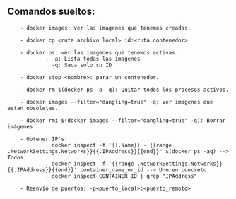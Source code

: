 ## Comandos sueltos:

        - docker images: ver las imagenes que tenemos creadas.
        
        - docker cp <ruta archivo local> id:<ruta contenedor>
        
        - docker ps: ver las imagenes que tenemos activas.
                . -a: Lista todas las imagenes  
                . -q: Saca solo su ID
                
        - docker stop <nombre>: parar un contenedor.
        
        - docker rm $(docker ps -a -q): Quitar todos los procesos activos.
             
        - docker images --filter="dangling=true" -q: Ver imagenes que estan obsoletas.
        
        - docker rmi $(docker images --filter="dangling=true" -q): Borrar imágenes.

        - Obtener IP's:
                . docker inspect -f '{{.Name}} - {{range .NetworkSettings.Networks}}{{.IPAddress}}{{end}}' $(docker ps -aq) --> Todos                             
                . docker inspect -f '{{range .NetworkSettings.Networks}}{{.IPAddress}}{{end}}' container_name_or_id --> Uno en concreto
                . docker inspect CONTAINER_ID | grep "IPAddress"
        
        - Reenvío de puertos: -p<puerto_local>:<puerto_remoto>
